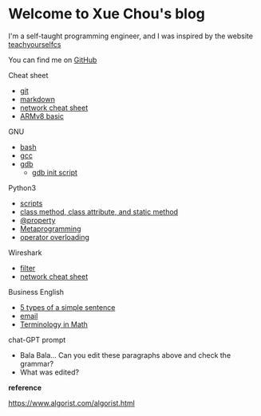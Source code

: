 # Welcome to Xue Chou's blog

I'm a self-taught programming engineer, and I was inspired by the website [teachyourselfcs](https://teachyourselfcs.com/)

You can find me on [GitHub](https://github.com/xuechou)

Cheat sheet
- [git](./git.md)
- [markdown](./markdown-cheat-sheet.md)
- [network cheat sheet](./network_sheet.md)
- [ARMv8 basic](./armv8_basic.md)

GNU
- [bash](./bash.md)
- [gcc](./gcc/index.md)
- [gdb](./gdb.md)
  - [gdb init script](./gdb.init.script.md)

Python3
- [scripts](./script/index.md)
- [class method, class attribute, and static method](./script/specialMethodsInPython.md) 
- [@property](./script/propertyPython.md)
- [Metaprogramming](./doc/metaProgramming.md)
- [operator overloading](./script/DunderMethods.md) 

Wireshark
- [filter](./wireshark.filter.md)
- [network cheat sheet](./network_sheet.md)
   
Business English
- [5 types of a simple sentence](./simpleSentence.md)
- [email](./email.md)
- [Terminology in Math](./TermInMath.md)
  
chat-GPT prompt
- Bala Bala... Can you edit these paragraphs above and check the grammar?
- What was edited?


**reference**

https://www.algorist.com/algorist.html


